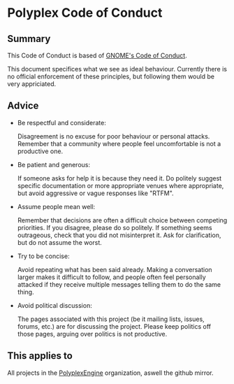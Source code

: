 # Polyplex Code of Conduct

## Summary
This Code of Conduct is based of [GNOME's Code of Conduct](https://wiki.gnome.org/action/show/Foundation/CodeOfConduct).

This document specifices what we see as ideal behaviour. Currently there is no official enforcement of these principles, but following them would be very appriciated.

## Advice
* Be respectful and considerate:

	Disagreement is no excuse for poor behaviour or personal attacks. Remember that a community where people feel uncomfortable is not a productive one.

* Be patient and generous:

	If someone asks for help it is because they need it. Do politely suggest specific documentation or more appropriate venues where appropriate, but avoid aggressive or vague responses like "RTFM".

* Assume people mean well:

	Remember that decisions are often a difficult choice between competing priorities. If you disagree, please do so politely. If something seems outrageous, check that you did not misinterpret it. Ask for clarification, but do not assume the worst.

* Try to be concise:

	Avoid repeating what has been said already. Making a conversation larger makes it difficult to follow, and people often feel personally attacked if they receive multiple messages telling them to do the same thing.

* Avoid political discussion:

	The pages associated with this project (be it mailing lists, issues, forums, etc.) are for discussing the project. Please keep politics off those pages, arguing over politics is not productive.

## This applies to
All projects in the [PolyplexEngine](https://git.pplex.org/Polyplex) organization, aswell the github mirror.
